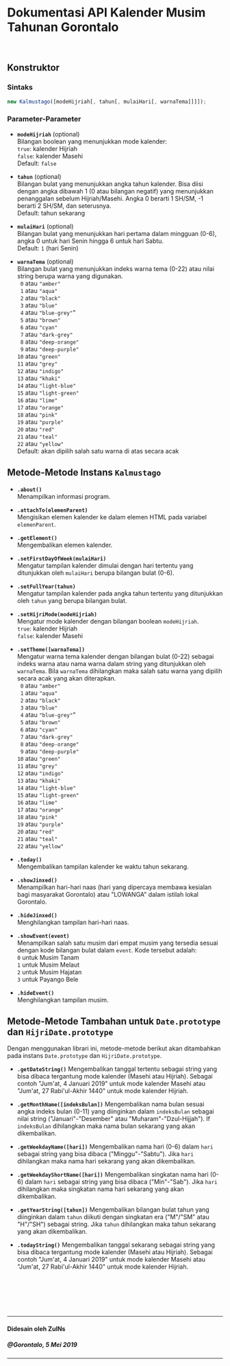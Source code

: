 # Dokumentasi API Kalender Musim Tahunan Gorontalo

&nbsp;

## Konstruktor
### Sintaks
```javascript
new Kalmustago([modeHijriah[, tahun[, mulaiHari[, warnaTema]]]]);
```

### Parameter-Parameter
- **`modeHijriah`** (optional)<br>
  Bilangan boolean yang menunjukkan mode kalender:<br>
  `true`: kalender Hijriah<br>
  `false`: kalender Masehi<br>
  Default: `false`

- **`tahun`** (optional)<br>
  Bilangan bulat yang menunjukkan angka tahun kalender. Bisa diisi dengan angka dibawah 1 (0 atau bilangan negatif) yang menunjukkan penanggalan sebelum Hijriah/Masehi. Angka 0 berarti 1 SH/SM, -1 berarti 2 SH/SM, dan seterusnya.<br>
  Default: tahun sekarang

- **`mulaiHari`** (optional)<br>
  Bilangan bulat yang menunjukkan hari pertama dalam mingguan (0-6), angka 0 untuk hari Senin hingga 6 untuk hari Sabtu.<br>
  Default: `1` (hari Senin)

- **`warnaTema`** (optional)<br>
  Bilangan bulat yang menunjukkan indeks warna tema (0-22) atau nilai string berupa warna yang digunakan.<br>
  <code>&nbsp;0</code> atau `"amber"`<br>
  <code>&nbsp;1</code> atau `"aqua"`<br>
  <code>&nbsp;2</code> atau `"black"`<br>
  <code>&nbsp;3</code> atau `"blue"`<br>
  <code>&nbsp;4</code> atau `"blue-grey"`"<br>
  <code>&nbsp;5</code> atau `"brown"`<br>
  <code>&nbsp;6</code> atau `"cyan"`<br>
  <code>&nbsp;7</code> atau `"dark-grey"`<br>
  <code>&nbsp;8</code> atau `"deep-orange"`<br>
  <code>&nbsp;9</code> atau `"deep-purple"`<br>
  `10` atau `"green"`<br>
  `11` atau `"grey"`<br>
  `12` atau `"indigo"`<br>
  `13` atau `"khaki"`<br>
  `14` atau `"light-blue"`<br>
  `15` atau `"light-green"`<br>
  `16` atau `"lime"`<br>
  `17` atau `"orange"`<br>
  `18` atau `"pink"`<br>
  `19` atau `"purple"`<br>
  `20` atau `"red"`<br>
  `21` atau `"teal"`<br>
  `22` atau `"yellow"`<br>
  Default: akan dipilih salah satu warna di atas secara acak

## Metode-Metode Instans `Kalmustago`
- **`.about()`**<br>
  Menampilkan informasi program.

- **`.attachTo(elemenParent)`**<br>
  Mengisikan elemen kalender ke dalam elemen HTML pada variabel `elemenParent`.

- **`.getElement()`**<br>
  Mengembalikan elemen kalender.

- **`.setFirstDayOfWeek(mulaiHari)`**<br>
  Mengatur tampilan kalender dimulai dengan hari tertentu yang ditunjukkan oleh `mulaiHari` berupa bilangan bulat (0-6).

- **`.setFullYear(tahun)`**<br>
  Mengatur tampilan kalender pada angka tahun tertentu yang ditunjukkan oleh `tahun` yang berupa bilangan bulat.

- **`.setHijriMode(modeHijriah)`**<br>
  Mengatur mode kalender dengan bilangan boolean `modeHijriah`.<br>
  `true`: kalender Hijriah<br>
  `false`: kalender Masehi

- **`.setTheme([warnaTema])`**<br>
  Mengatur warna tema kalender dengan bilangan bulat (0-22) sebagai indeks warna atau nama warna dalam string yang ditunjukkan oleh `warnaTema`. Bila `warnaTema` dihilangkan maka salah satu warna yang dipilih secara acak yang akan diterapkan.<br>
  <code>&nbsp;0</code> atau `"amber"`<br>
  <code>&nbsp;1</code> atau `"aqua"`<br>
  <code>&nbsp;2</code> atau `"black"`<br>
  <code>&nbsp;3</code> atau `"blue"`<br>
  <code>&nbsp;4</code> atau `"blue-grey"`"<br>
  <code>&nbsp;5</code> atau `"brown"`<br>
  <code>&nbsp;6</code> atau `"cyan"`<br>
  <code>&nbsp;7</code> atau `"dark-grey"`<br>
  <code>&nbsp;8</code> atau `"deep-orange"`<br>
  <code>&nbsp;9</code> atau `"deep-purple"`<br>
  `10` atau `"green"`<br>
  `11` atau `"grey"`<br>
  `12` atau `"indigo"`<br>
  `13` atau `"khaki"`<br>
  `14` atau `"light-blue"`<br>
  `15` atau `"light-green"`<br>
  `16` atau `"lime"`<br>
  `17` atau `"orange"`<br>
  `18` atau `"pink"`<br>
  `19` atau `"purple"`<br>
  `20` atau `"red"`<br>
  `21` atau `"teal"`<br>
  `22` atau `"yellow"`

- **`.today()`**<br>
  Mengembalikan tampilan kalender ke waktu tahun sekarang.

- **`.showJinxed()`**<br>
  Menampilkan hari-hari naas (hari yang dipercaya membawa kesialan bagi masyarakat Gorontalo) atau "LOWANGA" dalam istilah lokal Gorontalo.

- **`.hideJinxed()`**<br>
  Menghilangkan tampilan hari-hari naas.

- **`.showEvent(event)`**<br>
  Menampilkan salah satu musim dari empat musim yang tersedia sesuai dengan kode bilangan bulat dalam `event`. Kode tersebut adalah:<br>
	`0` untuk Musim Tanam<br>
	`1` untuk Musim Melaut<br>
	`2` untuk Musim Hajatan<br>
	`3` untuk Payango Bele

- **`.hideEvent()`**<br>
  Menghilangkan tampilan musim.

## Metode-Metode Tambahan untuk `Date.prototype` dan `HijriDate.prototype`
Dengan menggunakan librari ini, metode-metode berikut akan ditambahkan pada instans `Date.prototype` dan `HijriDate.prototype`.
- **`.getDateString()`**
  Mengembalikan tanggal tertentu sebagai string yang bisa dibaca tergantung mode kalender (Masehi atau Hijriah). Sebagai contoh  "Jum'at, 4 Januari 2019" untuk mode kalender Masehi atau "Jum'at, 27 Rabi'ul-Akhir 1440" untuk mode kalender Hijriah.

- **`.getMonthName([indeksBulan])`**
  Mengembalikan nama bulan sesuai angka indeks bulan (0-11) yang diinginkan dalam `indeksBulan` sebagai nilai string ("Januari"-"Desember" atau "Muharam"-"Dzul-Hijjah"). If `indeksBulan` dihilangkan maka nama bulan sekarang yang akan dikembalikan.

- **`.getWeekdayName([hari])`**
  Mengembalikan nama hari (0-6) dalam `hari` sebagai string yang bisa dibaca ("Minggu"-"Sabtu"). Jika `hari` dihilangkan maka nama hari sekarang yang akan dikembalikan.

- **`.getWeekdayShortName([hari])`**
  Mengembalikan singkatan nama hari (0-6) dalam `hari` sebagai string yang bisa dibaca ("Min"-"Sab"). Jika `hari` dihilangkan maka singkatan nama hari sekarang yang akan dikembalikan.

- **`.getYearString([tahun])`**
  Mengembalikan bilangan bulat tahun yang diinginkan dalam `tahun` diikuti dengan singkatan era ("M"/"SM" atau "H"/"SH") sebagai string. Jika `tahun` dihilangkan maka tahun sekarang yang akan dikembalikan.

- **`.todayString()`**
  Mengembalikan tanggal sekarang sebagai string yang bisa dibaca tergantung mode kalender (Masehi atau Hijriah). Sebagai contoh  "Jum'at, 4 Januari 2019" untuk mode kalender Masehi atau "Jum'at, 27 Rabi'ul-Akhir 1440" untuk mode kalender Hijriah.

&nbsp;

&nbsp;

&nbsp;

---
#### Didesain oleh ZulNs
##### @Gorontalo, 5 Mei 2019
---
